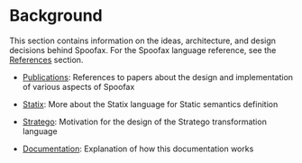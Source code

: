 # Background
This section contains information on the ideas, architecture, and design decisions behind Spoofax. For the Spoofax language reference, see the [References](../references/index.md) section.

- [Publications](bibliography/index.md): References to papers about the design and implementation of various aspects of Spoofax

- [Statix](statix/index.md): More about the Statix language for Static semantics definition
- [Stratego](stratego/index.md): Motivation for the design of the Stratego transformation language
- [Documentation](documentation/index.md): Explanation of how this documentation works
